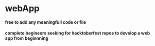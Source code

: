 # webApp
#### free to add any meaningfull code or file
#### complete begineers seeking for hacktoberfest repos to develop a web app from beginnning
